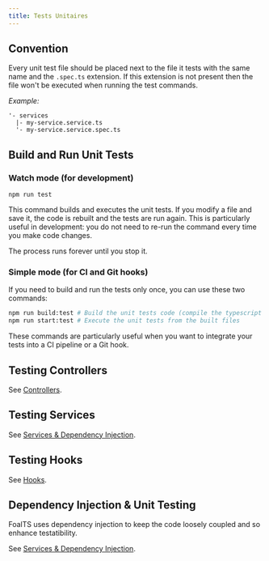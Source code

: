 ```yaml
---
title: Tests Unitaires
---
```



## Convention

Every unit test file should be placed next to the file it tests with the same name and the `.spec.ts` extension. If this extension is not present then the file won't be executed when running the test commands.

*Example:*
```
'- services
  |- my-service.service.ts
  '- my-service.service.spec.ts
```

## Build and Run Unit Tests

### Watch mode (for development)

```
npm run test
```

This command builds and executes the unit tests. If you modify a file and save it, the code is rebuilt and the tests are run again. This is particularly useful in development: you do not need to re-run the command every time you make code changes.

The process runs forever until you stop it.

### Simple mode (for CI and Git hooks)

If you need to build and run the tests only once, you can use these two commands:

```sh
npm run build:test # Build the unit tests code (compile the typescript files and copy the templates)
npm run start:test # Execute the unit tests from the built files
```

These commands are particularly useful when you want to integrate your tests into a CI pipeline or a Git hook.

## Testing Controllers

See [Controllers](../architecture/controllers.md).

## Testing Services

See [Services & Dependency Injection](../architecture/services-and-dependency-injection.md).

## Testing Hooks

See [Hooks](../architecture/hooks.md).

## Dependency Injection & Unit Testing

FoalTS uses dependency injection to keep the code loosely coupled and so enhance testatibility.

See [Services & Dependency Injection](../architecture/services-and-dependency-injection.md).
